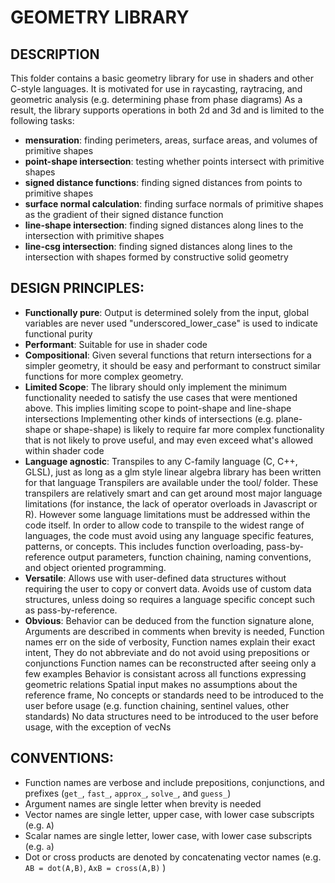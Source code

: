 # GEOMETRY LIBRARY

## DESCRIPTION
This folder contains a basic geometry library for use in shaders and other C-style languages. 
It is motivated for use in raycasting, raytracing, and geometric analysis (e.g. determining phase from phase diagrams)
As a result, the library supports operations in both 2d and 3d and is limited to the following tasks:
* **mensuration**: finding perimeters, areas, surface areas, and volumes of primitive shapes
* **point-shape intersection**: testing whether points intersect with primitive shapes
* **signed distance functions**: finding signed distances from points to primitive shapes
* **surface normal calculation**: finding surface normals of primitive shapes as the gradient of their signed distance function
* **line-shape intersection**: finding signed distances along lines to the intersection with primitive shapes
* **line-csg intersection**: finding signed distances along lines to the intersection with shapes formed by constructive solid geometry

## DESIGN PRINCIPLES:
* **Functionally pure**: 
  Output is determined solely from the input, global variables are never used
   "underscored_lower_case" is used to indicate functional purity
* **Performant**:
  Suitable for use in shader code
* **Compositional**:
  Given several functions that return intersections for a simpler geometry,
   it should be easy and performant to construct similar functions for more complex geometry.
* **Limited Scope**:
  The library should only implement the minimum functionality needed to satisfy 
   the use cases that were mentioned above.
  This implies limiting scope to point-shape and line-shape intersections
  Implementing other kinds of intersections (e.g. plane-shape or shape-shape)
   is likely to require far more complex functionality that is not likely to prove useful,
   and may even exceed what's allowed within shader code
* **Language agnostic**: 
  Transpiles to any C-family language (C, C++, GLSL), 
   just as long as a glm style linear algebra library has been written for that language
  Transpilers are available under the tool/ folder.
  These transpilers are relatively smart and can get around most major 
   language limitations (for instance, the lack of operator overloads in Javascript or R).
  However some language limitations must be addressed within the code itself. 
  In order to allow code to transpile to the widest range of languages,
   the code must avoid using any language specific features, patterns, or concepts.
  This includes function overloading, pass-by-reference output parameters,
   function chaining, naming conventions, and object oriented programming.
* **Versatile**:
  Allows use with user-defined data structures without requiring the user to copy or convert data.
  Avoids use of custom data structures, unless doing so requires a
   language specific concept such as pass-by-reference.
* **Obvious**: 
  Behavior can be deduced from the function signature alone,
  Arguments are described in comments when brevity is needed,
  Function names err on the side of verbosity, 
  Function names explain their exact intent,
  They do not abbreviate and do not avoid using prepositions or conjunctions
  Function names can be reconstructed after seeing only a few examples
  Behavior is consistant across all functions expressing geometric relations
  Spatial input makes no assumptions about the reference frame, 
  No concepts or standards need to be introduced to the user before usage (e.g. function chaining, sentinel values, other standards)
  No data structures need to be introduced to the user before usage, with the exception of vecNs

## CONVENTIONS:
* Function names are verbose and include prepositions, conjunctions, 
   and prefixes (`get_`, `fast_`, `approx_`, `solve_`, and `guess_`)
* Argument names are single letter when brevity is needed
* Vector names are single letter, upper case, with lower case subscripts (e.g. `A`)
* Scalar names are single letter, lower case, with lower case subscripts (e.g. `a`)
* Dot or cross products are denoted by concatenating vector names 
   (e.g. `AB = dot(A,B)`, `AxB = cross(A,B)` )
